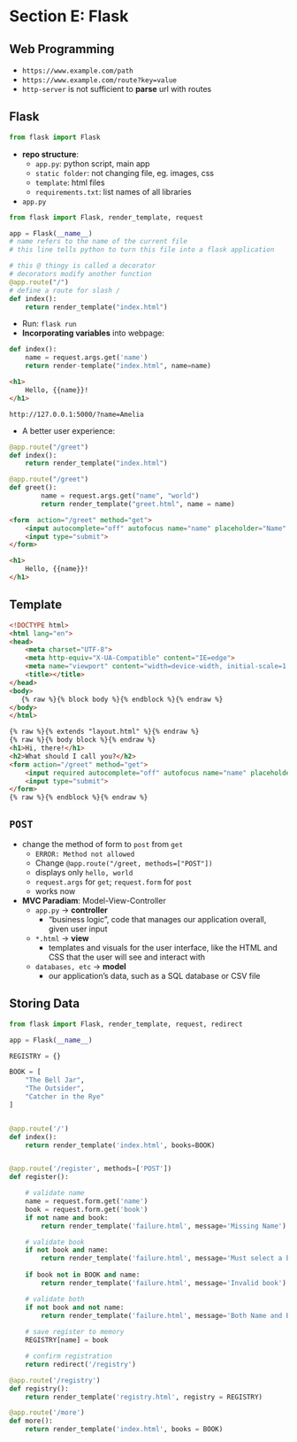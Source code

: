 # Section E: Flask

## Web Programming

- `https://www.example.com/path`
- `https://www.example.com/route?key=value`
- `http-server` is not sufficient to **parse** url with routes

## Flask

```python
from flask import Flask
```

- **repo structure**:
	- `app.py`: python script, main app
	- `static folder`: not changing file, eg. images, css
	- `template`: html files
	- `requirements.txt`: list names of all libraries
- `app.py`

```python
from flask import Flask, render_template, request

app = Flask(__name__) 
# name refers to the name of the current file
# this line tells python to turn this file into a flask application

# this @ thingy is called a decorator
# decorators modify another function
@app.route("/")
# define a route for slash /
def index():
    return render_template("index.html")
```

- Run: `flask run`
- **Incorporating variables** into webpage:

```python
def index():
    name = request.args.get('name')
    return render-template("index.html", name=name)
```

```html
<h1>
    Hello, {{name}}!
</h1>
```

```url
http://127.0.0.1:5000/?name=Amelia
```

- A better user experience:

```python
@app.route("/greet")
def index():
    return render_template("index.html")

@app.route("/greet")
def greet():
    	name = request.args.get("name", "world")
        return render_template("greet.html", name = name)
```

```html
<form  action="/greet" method="get">
    <input autocomplete="off" autofocus name="name" placeholder="Name" type="text">
    <input type="submit">
</form>
```

```html
<h1>
    Hello, {{name}}!
</h1>
```

## Template

```html
<!DOCTYPE html>
<html lang="en">
<head>
    <meta charset="UTF-8">
    <meta http-equiv="X-UA-Compatible" content="IE=edge">
    <meta name="viewport" content="width=device-width, initial-scale=1.0">
    <title></title>
</head>
<body>
   {% raw %}{% block body %}{% endblock %}{% endraw %}
</body>
</html>
```

```html
{% raw %}{% extends "layout.html" %}{% endraw %}
{% raw %}{% body block %}{% endraw %}
<h1>Hi, there!</h1>
<h2>What should I call you?</h2>
<form action="/greet" method="get">
    <input required autocomplete="off" autofocus name="name" placeholder="Name" type="text">
    <input type="submit">
</form>
{% raw %}{% endblock %}{% endraw %}
```

## `POST`

- change the method of form to `post` from `get`
	- `ERROR: Method not allowed`
	- Change `@app.route("/greet, methods=["POST"])`
	- displays only `hello, world`
	- `request.args` for `get`; `request.form` for `post`
	- works now
- **MVC Paradiam**: Model-View-Controller
	- `app.py` -> **controller**
		-  “business logic”, code that manages our application overall, given user input
	-  `*.html` -> **view**
		- templates and visuals for the user interface, like the HTML and CSS that the user will see and interact with
	- `databases, etc` -> **model**
		- our application’s data, such as a SQL database or CSV file

## Storing Data

```python
from flask import Flask, render_template, request, redirect

app = Flask(__name__)

REGISTRY = {}

BOOK = [
    "The Bell Jar",
    "The Outsider",
    "Catcher in the Rye"
]


@app.route('/')
def index():
    return render_template('index.html', books=BOOK)


@app.route('/register', methods=['POST'])
def register():

    # validate name
    name = request.form.get('name')
    book = request.form.get('book')
    if not name and book:
        return render_template('failure.html', message='Missing Name')

    # validate book
    if not book and name:
        return render_template('failure.html', message='Must select a book')
    
    if book not in BOOK and name:
        return render_template('failure.html', message='Invalid book')

    # validate both
    if not book and not name:
        return render_template('failure.html', message='Both Name and Book Selections Missing.')
    
    # save register to memory
    REGISTRY[name] = book

    # confirm registration
    return redirect('/registry')

@app.route('/registry')
def registry():
    return render_template('registry.html', registry = REGISTRY)

@app.route('/more')
def more():
    return render_template('index.html', books = BOOK)
```
